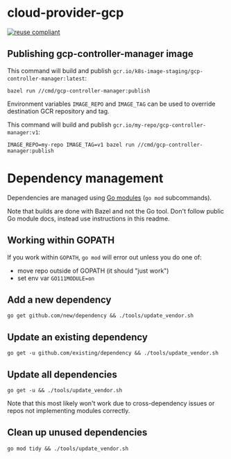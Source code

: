 # cloud-provider-gcp

[![reuse compliant](https://reuse.software/badge/reuse-compliant.svg)](https://reuse.software/)

## Publishing gcp-controller-manager image

This command will build and publish
`gcr.io/k8s-image-staging/gcp-controller-manager:latest`:

```
bazel run //cmd/gcp-controller-manager:publish
```

Environment variables `IMAGE_REPO` and `IMAGE_TAG` can be used to override
destination GCR repository and tag.

This command will build and publish
`gcr.io/my-repo/gcp-controller-manager:v1`:


```
IMAGE_REPO=my-repo IMAGE_TAG=v1 bazel run //cmd/gcp-controller-manager:publish
```

# Dependency management

Dependencies are managed using [Go modules](https://github.com/golang/go/wiki/Modules) (`go mod` subcommands).

Note that builds are done with Bazel and not the Go tool. Don't follow public
Go module docs, instead use instructions in this readme.

## Working within GOPATH

If you work within `GOPATH`, `go mod` will error out unless you do one of:

- move repo outside of GOPATH (it should "just work")
- set env var `GO111MODULE=on`

## Add a new dependency

```
go get github.com/new/dependency && ./tools/update_vendor.sh
```

## Update an existing dependency

```
go get -u github.com/existing/dependency && ./tools/update_vendor.sh
```

## Update all dependencies

```
go get -u && ./tools/update_vendor.sh
```

Note that this most likely won't work due to cross-dependency issues or repos
not implementing modules correctly.

## Clean up unused dependencies

```
go mod tidy && ./tools/update_vendor.sh
```
